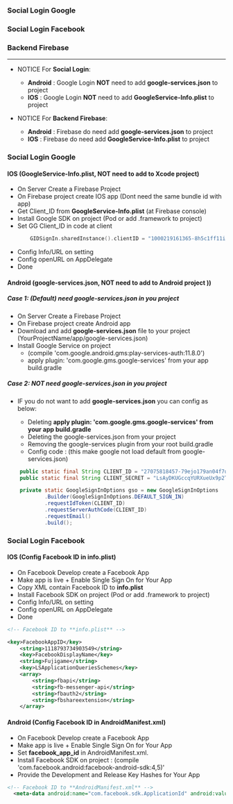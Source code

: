### Social Login Google
### Social Login Facebook
### Backend Firebase


------------------------------------------------------

* NOTICE For **Social Login**: 
  * **Android** : Google Login **NOT** need to add **google-services.json** to project
  * **IOS** : Google Login **NOT** need to add **GoogleService-Info.plist** to project
  
* NOTICE For **Backend Firebase**:

  * **Android** : Firebase do need add **google-services.json** to project
  * **IOS** :  Firebase do need add **GoogleService-Info.plist** to project

### Social Login Google

#### IOS (GoogleService-Info.plist, NOT need to add to Xcode project)
* On Server Create a Firebase Project
* On Firebase project create IOS app (Dont need the same bundle id with app)
* Get Client_ID from **GoogleService-Info.plist** (at Firebase console)
* Install Google SDK on project (Pod or add .framework to project)
* Set GG Client_ID in code at client
  ```swift
      GIDSignIn.sharedInstance().clientID = "1000219161365-8h5c1ff11i0992er41gvevjc6iqj50ma.apps.googleusercontent.com"
  ```
* Config Info/URL on setting
* Config openURL on AppDelegate
* Done

#### Android (google-services.json, NOT need to add to Android project ))

##### Case 1: (Default) need google-services.json  in you project
* On Server Create a Firebase Project
* On Firebase project create Android app
* Download and add **google-services.json** file to your project (YourProjectName/app/google-services.json)
* Install Google Service on project 
  * (compile 'com.google.android.gms:play-services-auth:11.8.0')
  * apply plugin: 'com.google.gms.google-services' from your app build.gradle

##### Case 2: NOT need google-services.json  in you project

* IF you do not want to add **google-services.json** you can config as below:

  * Deleting **apply plugin: 'com.google.gms.google-services' from your app build.gradle**
  * Deleting the google-services.json from your project
  * Removing the google-services plugin from your root build.gradle
  * Config code : (this make google not load default from google-services.json)
```java
    public static final String CLIENT_ID = "27075818457-79ejo179an04f7up29jdrp28nbr0tht7.apps.googleusercontent.com";
    public static final String CLIENT_SECRET = "LsAyDKUGccqYURXueUx9p2TZ";

    private static GoogleSignInOptions gso = new GoogleSignInOptions
            .Builder(GoogleSignInOptions.DEFAULT_SIGN_IN)
            .requestIdToken(CLIENT_ID)
            .requestServerAuthCode(CLIENT_ID)
            .requestEmail()
            .build();
```


### Social Login Facebook

#### IOS (Config Facebook ID in info.plist)
* On Facebook Develop create a Facebook App
* Make app is live + Enable Single Sign On for Your App
* Copy XML contain Facebook ID to **info.plist**
* Install Facebook SDK on project (Pod or add .framework to project)
* Config Info/URL on setting
* Config openURL on AppDelegate
* Done

```xml
<!-- Facebook ID to **info.plist** -->

<key>FacebookAppID</key>
	<string>1118793734903549</string>
	<key>FacebookDisplayName</key>
	<string>Fujigame</string>
	<key>LSApplicationQueriesSchemes</key>
	<array>
		<string>fbapi</string>
		<string>fb-messenger-api</string>
		<string>fbauth2</string>
		<string>fbshareextension</string>
	</array>
```

#### Android (Config Facebook ID in AndroidManifest.xml)
* On Facebook Develop create a Facebook App
* Make app is live + Enable Single Sign On for Your App
* Set **facebook_app_id** in AndroidManifest.xml.
* Install Facebook SDK on project : (compile 'com.facebook.android:facebook-android-sdk:4,5)'
* Provide the Development and Release Key Hashes for Your App

```xml
<!-- Facebook ID to **AndroidManifest.xml** -->
  <meta-data android:name="com.facebook.sdk.ApplicationId" android:value="@string/facebook_app_id"/>
```







